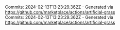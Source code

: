 Commits: 2024-02-13T13:23:29.362Z - Generated via https://github.com/marketplace/actions/artificial-grass
<br>
Commits: 2024-02-13T13:23:29.362Z - Generated via https://github.com/marketplace/actions/artificial-grass
<br>
